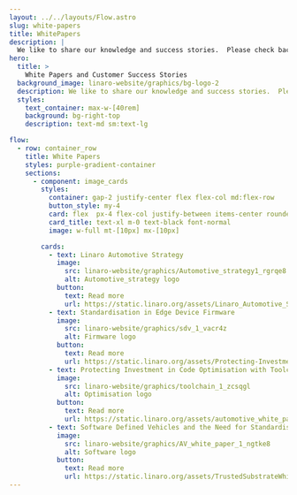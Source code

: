 ```yaml
---
layout: ../../layouts/Flow.astro
slug: white-papers
title: WhitePapers
description: |
  We like to share our knowledge and success stories.  Please check back to the page regularly to read our latest insights on various industry trends and technologies.
hero:
  title: >
    White Papers and Customer Success Stories
  background_image: linaro-website/graphics/bg-logo-2
  description: We like to share our knowledge and success stories.  Please check back to the page regularly to read our latest insights on various industry trends and technologies.
  styles:
    text_container: max-w-[40rem]
    background: bg-right-top
    description: text-md sm:text-lg

flow:
  - row: container_row
    title: White Papers
    styles: purple-gradient-container
    sections:
      - component: image_cards
        styles:
          container: gap-2 justify-center flex flex-col md:flex-row
          button_style: my-4
          card: flex  px-4 flex-col justify-between items-center rounded-2xl text-white bg-black aspect-square px-1
          card_title: text-xl m-0 text-black font-normal
          image: w-full mt-[10px] mx-[10px]

        cards:
          - text: Linaro Automotive Strategy
            image:
              src: linaro-website/graphics/Automotive_strategy1_rgrqe8
              alt: Automotive_strategy logo
            button:
              text: Read more
              url: https://static.linaro.org/assets/Linaro_Automotive_Strategy_Document_v4.3.pdf
          - text: Standardisation in Edge Device Firmware
            image:
              src: linaro-website/graphics/sdv_1_vacr4z
              alt: Firmware logo
            button:
              text: Read more
              url: https://static.linaro.org/assets/Protecting-Investment-in-Code-Optimisation-with-Toolchain-CI-Linaro-White-Paper.pdf
          - text: Protecting Investment in Code Optimisation with Toolchain CI
            image:
              src: linaro-website/graphics/toolchain_1_zcsqgl
              alt: Optimisation logo
            button:
              text: Read more
              url: https://static.linaro.org/assets/automotive_white_paper_0921.pdf
          - text: Software Defined Vehicles and the Need for Standardisation
            image:
              src: linaro-website/graphics/AV_white_paper_1_ngtke8
              alt: Software logo
            button:
              text: Read more
              url: https://static.linaro.org/assets/TrustedSubstrateWhitePaper_v2.pdf
---
```

